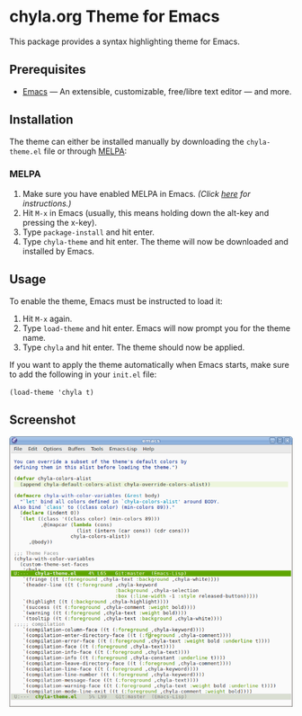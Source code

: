 # chyla.org Theme for Emacs

This package provides a syntax highlighting theme for Emacs.

## Prerequisites

* [Emacs](https://www.gnu.org/software/emacs/) — An extensible, customizable, free/libre text editor — and more.

## Installation

The theme can either be installed manually by downloading the `chyla-theme.el` file or through [MELPA](https://melpa.org/):

### MELPA

1. Make sure you have enabled MELPA in Emacs. *(Click [here](https://www.emacswiki.org/emacs/MELPA) for instructions.)*
2. Hit `M-x` in Emacs (usually, this means holding down the alt-key and pressing the x-key).
3. Type `package-install` and hit enter.
4. Type `chyla-theme` and hit enter. The theme will now be downloaded and installed by Emacs.

## Usage

To enable the theme, Emacs must be instructed to load it:

1. Hit `M-x` again.
2. Type `load-theme` and hit enter. Emacs will now prompt you for the theme name.
4. Type `chyla` and hit enter. The theme should now be applied.

If you want to apply the theme automatically when Emacs starts, make sure to add the following in your `init.el` file:

`(load-theme 'chyla t)`

## Screenshot

![](screenshots/chyla-theme.png)

